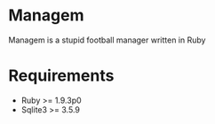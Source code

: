 Managem
=======

Managem is a stupid football manager written in Ruby

Requirements
============

* Ruby >= 1.9.3p0
* Sqlite3 >= 3.5.9

